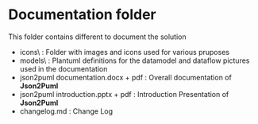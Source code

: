 # **Documentation** folder

This folder contains different to document the solution

- icons\ : Folder with images and icons used for various pruposes
- models\ : Plantuml definitions for the datamodel and dataflow pictures used in the documentation
- json2puml documentation.docx + pdf : Overall documentation of **Json2Puml**
- json2puml introduction.pptx + pdf : Introduction Presentation of **Json2Puml**
- changelog.md : Change Log